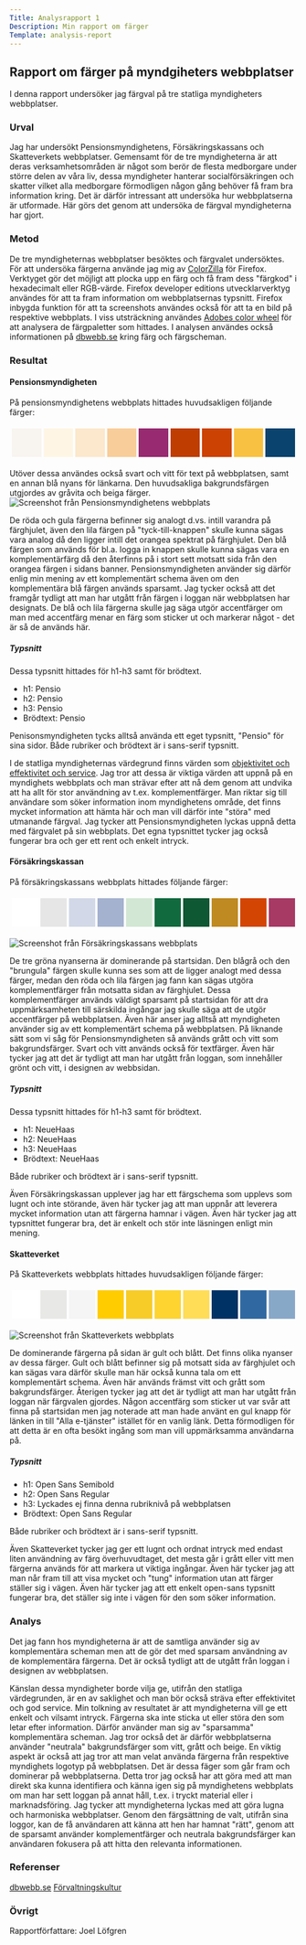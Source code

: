 ```yaml
---
Title: Analysrapport 1
Description: Min rapport om färger
Template: analysis-report
---
```


## Rapport om färger på myndgiheters webbplatser
I denna rapport undersöker jag färgval på tre statliga myndigheters webbplatser. 

### Urval
Jag har undersökt Pensionsmyndighetens, Försäkringskassans och Skatteverkets webbplatser. Gemensamt för de tre myndigheterna är att deras verksamhetsområden är något som berör de flesta medborgare under större delen av våra liv, dessa myndigheter hanterar socialförsäkringen och skatter vilket alla medborgare förmodligen någon gång behöver få fram bra information kring. Det är därför intressant att undersöka hur webbplatserna är utformade. Här görs det genom att undersöka de färgval myndigheterna har gjort.

### Metod
De tre myndigheternas webbplatser besöktes och färgvalet undersöktes. För att undersöka färgerna använde jag mig av [ColorZilla](https://www.colorzilla.com/) för Firefox. Verktyget gör det möjligt att plocka upp en färg och få fram dess "färgkod" i hexadecimalt eller RGB-värde. Firefox developer editions utvecklarverktyg användes för att ta fram information om webbplatsernas typsnitt. Firefox inbygda funktion för att ta screenshots användes också för att ta en bild på respektive webbplats. I viss utsträckning användes [Adobes color wheel](https://color.adobe.com/sv/create/color-wheel) för att analysera de färgpaletter som hittades. I analysen användes också informationen på [dbwebb.se](https://dbwebb.se/guide/design-med-html5-och-css3/farg) kring färg och färgscheman.

### Resultat
#### Pensionsmyndigheten
På pensionsmyndighetens webbplats hittades huvudsakligen följande färger: 
    <table style="border-spacing: 4px; border-collapse: separate">
    <tr>
    <td style="height: 50px; width: 50px; background-color:#F8F4F0">
    <td style="height: 50px; width: 50px; background-color: #FEF5E4">
    <td style="height: 50px; width: 50px; background-color: #FCE8CC">
    <td style="height: 50px; width: 50px; background-color:#F8CD9A">
    <td style="height: 50px; width: 50px; background-color: #972A70">
    <td style="height: 50px; width: 50px; background-color: #BF3D01">
    <td style="height: 50px; width: 50px; background-color: #CC4202"> 
    <td style="height: 50px; width: 50px; background-color: #F9C141">
    <td style="height: 50px; width: 50px; background-color: #0A436D">
   </tr>
    </table>
Utöver dessa användes också svart och vitt för text på webbplatsen, samt en annan blå nyans för länkarna. Den huvudsakliga bakgrundsfärgen utgjordes av gråvita och beiga färger.

<img class="city-img" src= '../assets/img/pensionsmyndigheten.png' alt= "Screenshot från Pensionsmyndighetens webbplats">

De röda och gula färgerna befinner sig analogt d.vs. intill varandra på färghjulet, även den lila färgen på "tyck-till-knappen" skulle kunna sägas vara analog då den ligger intill det orangea spektrat på färghjulet. Den blå färgen som används för bl.a. logga in knappen skulle kunna sägas vara en komplementärfärg då den återfinns på i stort sett motsatt sida från den orangea färgen i sidans banner. Pensionsmyndigheten använder sig därför enlig min mening av ett komplementärt schema även om den komplementära blå färgen används sparsamt. Jag tycker också att det framgår tydligt att man har utgått från färgen i loggan när webbplatsen har designats. De blå och lila färgerna skulle jag säga utgör accentfärger om man med accentfärg menar en färg som sticker ut och markerar något - det är så de används här.

##### Typsnitt
Dessa typsnitt hittades för h1-h3 samt för brödtext.
- h1: Pensio
- h2: Pensio
- h3: Pensio
- Brödtext: Pensio

Penisonsmyndigheten tycks alltså använda ett eget typsnitt, "Pensio" för sina sidor. Både rubriker och brödtext är i sans-serif typsnitt. 

I de statliga myndigheternas värdegrund finns värden som [objektivitet och effektivitet och service](https://www.forvaltningskultur.se/statliga-vardegrunden/). Jag tror att dessa är viktiga värden att uppnå på en myndighets webbplats och man strävar efter att nå dem genom att undvika att ha allt för stor användning av t.ex. komplementfärger. Man riktar sig till användare som söker information inom myndighetens område, det finns mycket information att hämta här och man vill därför inte "störa" med utmanande färgval. Jag tycker att Pensionsmyndigheten lyckas uppnå detta med färgvalet på sin webbplats. Det egna typsnittet tycker jag också fungerar bra och ger ett rent och enkelt intryck.


#### Försäkringskassan
På försäkringskassans webbplats hittades följande färger: 
    <table style="border-spacing: 4px; border-collapse: separate">
    <tr>
    <td style="height: 50px; width: 50px; background-color: #FFFFFF">
    <td style="height: 50px; width: 50px; background-color: #E6E6E6">
    <td style="height: 50px; width: 50px; background-color: #D2D8E7">
    <td style="height: 50px; width: 50px; background-color:#A5B2CF">
    <td style="height: 50px; width: 50px; background-color: #D2E7D4">
    <td style="height: 50px; width: 50px; background-color: #116A3E">
    <td style="height: 50px; width: 50px; background-color: #0F5834">
    <td style="height: 50px; width: 50px; background-color:#BF8A21">
    <td style="height: 50px; width: 50px; background-color: #D34503">
    <td style="height: 50px; width: 50px; background-color: #A73A64">
   </tr>
    </table>

<img class="city-img" src= '../assets/img/forsakringskassan.png' alt= "Screenshot från Försäkringskassans webbplats">

De tre gröna nyanserna är dominerande på startsidan. Den blågrå och den "brungula" färgen skulle kunna ses som att de ligger analogt med dessa färger, medan den röda och lila färgen jag fann kan sägas utgöra komplementfärger från motsatta sidan av färghjulet. Dessa komplementfärger används väldigt sparsamt på startsidan för att dra uppmärksamheten till särskilda ingångar jag skulle säga att de utgör accentfärger på webbplatsen. Även här anser jag alltså att myndigheten använder sig av ett komplementärt schema på webbplatsen. På liknande sätt som vi såg för Pensionsmyndigheten så används grått och vitt som bakgrundsfärger. Svart och vitt används också för textfärger. Även här tycker jag att det är tydligt att man har utgått från loggan, som innehåller grönt och vitt, i designen av webbsidan.

##### Typsnitt
Dessa typsnitt hittades för h1-h3 samt för brödtext.
- h1: NeueHaas
- h2: NeueHaas
- h3: NeueHaas
- Brödtext:  NeueHaas

Både rubriker och brödtext är i sans-serif typsnitt. 

Även Försäkringskassan upplever jag har ett färgschema som upplevs som lugnt och inte störande, även här tycker jag att man uppnår att leverera mycket information utan att färgerna hamnar i vägen. Även här tycker jag att typsnittet fungerar bra, det är enkelt och stör inte läsningen enligt min mening.

#### Skatteverket
På Skatteverkets webbplats hittades huvudsakligen följande färger: 
    <table style="border-spacing: 4px; border-collapse: separate">
    <tr>
    <td style="height: 50px; width: 50px; background-color:  #FFFFFF">
    <td style="height: 50px; width: 50px; background-color:  #E8E8E6">
    <td style="height: 50px; width: 50px; background-color:  #F5F5F5">
    <td style="height: 50px; width: 50px; background-color: #FFCC00">
    <td style="height: 50px; width: 50px; background-color: #F7CC29">
    <td style="height: 50px; width: 50px; background-color: #FDD430"> 
    <td style="height: 50px; width: 50px; background-color:#FFDD57">
    <td style="height: 50px; width: 50px; background-color:#003265">
    <td style="height: 50px; width: 50px; background-color: #3069A1">
    <td style="height: 50px; width: 50px; background-color: #88A8C8">
   </tr>
    </table>

<img class="city-img" src= '../assets/img/skatteverket.png' alt= "Screenshot från Skatteverkets webbplats">

De dominerande färgerna på sidan är gult och blått. Det finns olika nyanser av dessa färger. Gult och blått befinner sig  på motsatt sida av färghjulet och kan sägas vara därför skulle man här också kunna tala om ett komplementärt schema. Även här används främst vitt och grått som bakgrundsfärger. Återigen tycker jag att det är tydligt att man har utgått från loggan när färgvalen gjordes. Någon accentfärg som sticker ut var svår att finna på startsidan men jag noterade att man hade använt en gul knapp för länken in till "Alla e-tjänster" istället för en vanlig länk. Detta förmodligen för att detta är en ofta besökt ingång som man vill uppmärksamma användarna på.

##### Typsnitt
- h1: Open Sans Semibold
- h2: Open Sans Regular
- h3: Lyckades ej finna denna rubriknivå på webbplatsen
- Brödtext: Open Sans Regular

Både rubriker och brödtext är i sans-serif typsnitt.

Även Skatteverket tycker jag ger ett lugnt och ordnat intryck med endast liten användning av färg överhuvudtaget, det mesta går i grått eller vitt men färgerna används för att markera ut viktiga ingångar. Även här tycker jag att man når fram till att visa mycket och "tung" information utan att färger ställer sig i vägen. Även här tycker jag att ett enkelt open-sans typsnitt fungerar bra, det ställer sig inte i vägen för den som söker information.

### Analys
Det jag fann hos myndigheterna är att de samtliga använder sig av komplementära scheman men att de gör det med sparsam användning av de komplementära färgerna. Det är också tydligt att de utgått från loggan i designen av webbplatsen. 

Känslan dessa myndigheter borde vilja ge, utifrån den statliga värdegrunden, är en av saklighet och man bör också sträva efter effektivitet och god service. Min tolkning av resultatet är att myndigheterna vill ge ett enkelt och vilsamt intryck. Färgerna ska inte sticka ut eller störa den som letar efter information. Därför använder man sig av "sparsamma" komplementära scheman. Jag tror också det är därför webbplatserna använder "neutrala" bakgrundsfärger som vitt, grått och beige. En viktig aspekt är också att jag tror att man velat använda färgerna från respektive myndighets logotyp på webbplatsen. Det är dessa fäger som går fram och dominerar på webbplatserna. Detta tror jag också har att göra med att man direkt ska kunna identifiera och känna igen sig på myndighetens webbplats om man har sett loggan på annat håll, t.ex. i tryckt material eller i marknadsföring. Jag tycker att myndigheterna lyckas med att göra lugna och harmoniska webbplatser. Genom den färgsättning de valt, utifrån sina loggor, kan de få användaren att känna att hen har hamnat "rätt", genom att de sparsamt använder komplementfärger och neutrala bakgrundsfärger kan användaren fokusera på att hitta den relevanta informationen. 

### Referenser
[dbwebb.se](dbwebb.se)
[Förvaltningskultur](https://www.forvaltningskultur.se)


### Övrigt
Rapportförfattare: Joel Löfgren
